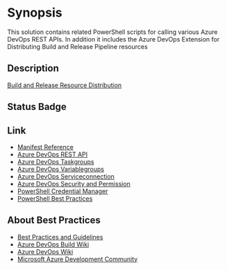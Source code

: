 # Synopsis

This solution contains related PowerShell scripts for calling various Azure DevOps REST APIs. In addition it includes
the Azure DevOps Extension for  Distributing Build and Release Pipeline resources

## Description

[Build and Release Resource Distribution](./MDRLabs.ADO.PipelineTask.Extension/overview.md)

## Status Badge


## Link

* [Manifest Reference](https://docs.microsoft.com/en-us/azure/devops/extend/develop/manifest?view=vsts)
* [Azure DevOps REST API](https://docs.microsoft.com/en-us/rest/api/vsts/)
* [Azure DevOps Taskgroups](https://docs.microsoft.com/en-us/rest/api/vsts/distributedtask/taskgroups)
* [Azure DevOps Variablegroups](https://docs.microsoft.com/en-us/rest/api/vsts/distributedtask/variablegroups)
* [Azure DevOps Serviceconnection](https://docs.microsoft.com/en-us/rest/api/azure/devops/serviceendpoint/endpoints?view=azure-devops-rest-5.0)
* [Azure DevOps Security and Permission](https://docs.microsoft.com/en-us/azure/devops/organizations/security/permissions?view=azure-devops&tabs=preview-page)
* [PowerShell Credential Manager](https://github.com/davotronic5000/PowerShell_Credential_Manager)
* [PowerShell Best Practices](https://martin77s.wordpress.com/2014/06/17/powershell-scripting-best-practices/)

## About Best Practices

* [Best Practices and Guidelines]()
* [Azure DevOps Build Wiki]()
* [Azure DevOps Wiki]()
* [Microsoft Azure Development Community]()
